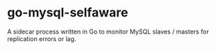 # go-mysql-selfaware
A sidecar process written in Go to monitor MySQL slaves / masters for replication errors or lag. 
